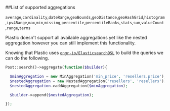 ##List of supported aggregations

`average`,`cardinality`,`dateRange`,`geoBounds`,`geoDistance`,`geoHashGrid`,`histogram`,`ipv4Range`,`max`,`min`,`missing`,`percentile`,`percentileRanks`,`stats`,`sum`,`valueCount`,`range`,`terms`

Plastic doesn't support all available aggregations yet like the nested aggregation however you can still implement this functionality.

Knowing that Plastic uses
[`ongr-io/ElasticsearchDSL`](https://github.com/ongr-io/ElasticsearchDSL) to build the queries we can do the following.

```php
Post::search()->aggregate(function($builder){

  $minAggregation = new MinAggregation('min_price', 'resellers.price');
  $nestedAggregation = new NestedAggregation('resellers', 'resellers');
  $nestedAggregation->addAggregation($minAggregation);

  $builder->append($nestedAggregation);

});
```
